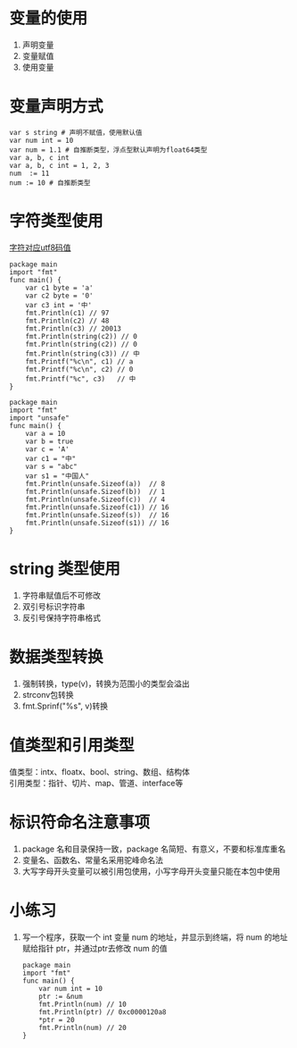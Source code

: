 # 变量的使用
1. 声明变量
2. 变量赋值
3. 使用变量

# 变量声明方式
```
var s string # 声明不赋值，使用默认值
var num int = 10
var num = 1.1 # 自推断类型，浮点型默认声明为float64类型
var a, b, c int
var a, b, c int = 1, 2, 3
num  := 11
num := 10 # 自推断类型
```

# 字符类型使用
[字符对应utf8码值](www.mytju.com/classcode/tools/encode_utf8.asp)

```
package main
import "fmt"
func main() {
    var c1 byte = 'a'
    var c2 byte = '0'
    var c3 int = '中'
    fmt.Println(c1) // 97
    fmt.Println(c2) // 48
    fmt.Println(c3) // 20013
    fmt.Println(string(c2)) // 0
    fmt.Println(string(c2)) // 0
    fmt.Println(string(c3)) // 中
    fmt.Printf("%c\n", c1) // a
    fmt.Printf("%c\n", c2) // 0
    fmt.Printf("%c", c3)   // 中
}
```
```
package main
import "fmt"
import "unsafe"
func main() {
    var a = 10
    var b = true
    var c = 'A'
    var c1 = "中"
    var s = "abc"
    var s1 = "中国人"
    fmt.Println(unsafe.Sizeof(a))  // 8
    fmt.Println(unsafe.Sizeof(b))  // 1
    fmt.Println(unsafe.Sizeof(c))  // 4
    fmt.Println(unsafe.Sizeof(c1)) // 16
    fmt.Println(unsafe.Sizeof(s))  // 16
    fmt.Println(unsafe.Sizeof(s1)) // 16
}
```

# string 类型使用
1. 字符串赋值后不可修改
2. 双引号标识字符串
3. 反引号保持字符串格式

# 数据类型转换
1. 强制转换，type(v)，转换为范围小的类型会溢出
2. strconv包转换
3. fmt.Sprinf("%s", v)转换

# 值类型和引用类型
值类型：intx、floatx、bool、string、数组、结构体  
引用类型：指针、切片、map、管道、interface等

# 标识符命名注意事项
1. package 名和目录保持一致，package 名简短、有意义，不要和标准库重名
2. 变量名、函数名、常量名采用驼峰命名法
3. 大写字母开头变量可以被引用包使用，小写字母开头变量只能在本包中使用

# 小练习
1. 写一个程序，获取一个 int 变量 num 的地址，并显示到终端，将 num 的地址赋给指针 ptr，并通过ptr去修改 num 的值
	```
    package main
	import "fmt"
	func main() {
	    var num int = 10
	    ptr := &num
	    fmt.Println(num) // 10
	    fmt.Println(ptr) // 0xc0000120a8
	    *ptr = 20
	    fmt.Println(num) // 20
	}
    ```
